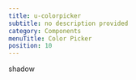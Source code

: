 ```yaml
---
title: u-colorpicker
subtitle: no description provided
category: Components
menuTitle: Color Picker
position: 10
---
```


<badge> shadow </badge>


























